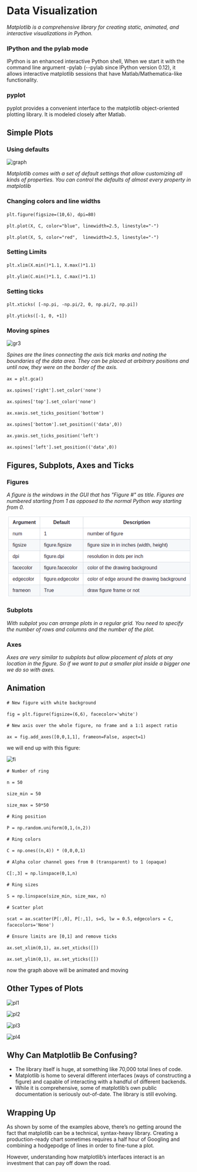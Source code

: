 # Data Visualization

*Matplotlib is a comprehensive library for creating static, animated, and interactive visualizations in Python.*

### IPython and the pylab mode

IPython is an enhanced interactive Python shell, When we start it with the command line argument -pylab (--pylab since IPython version 0.12), it allows interactive matplotlib sessions that have Matlab/Mathematica-like functionality.

### pyplot

pyplot provides a convenient interface to the matplotlib object-oriented plotting library. It is modeled closely after Matlab.

## Simple Plots

### Using defaults

![graph](https://github.com/rougier/matplotlib-tutorial/raw/master/figures/exercice_1.png)

*Matplotlib comes with a set of default settings that allow customizing all kinds of properties. You can control the defaults of almost every property in matplotlib*

### Changing colors and line widths

`plt.figure(figsize=(10,6), dpi=80)`

`plt.plot(X, C, color="blue", linewidth=2.5, linestyle="-")`

`plt.plot(X, S, color="red",  linewidth=2.5, linestyle="-")`

### Setting Limits

`plt.xlim(X.min()*1.1, X.max()*1.1)`

`plt.ylim(C.min()*1.1, C.max()*1.1)`

### Setting ticks

`plt.xticks( [-np.pi, -np.pi/2, 0, np.pi/2, np.pi])`

`plt.yticks([-1, 0, +1])`

### Moving spines

![gr3](https://github.com/rougier/matplotlib-tutorial/raw/master/figures/exercice_7.png)

*Spines are the lines connecting the axis tick marks and noting the boundaries of the data area. They can be placed at arbitrary positions and until now, they were on the border of the axis.*

`ax = plt.gca()`

`ax.spines['right'].set_color('none')`

`ax.spines['top'].set_color('none')`

`ax.xaxis.set_ticks_position('bottom')`

`ax.spines['bottom'].set_position(('data',0))`

`ax.yaxis.set_ticks_position('left')`

`ax.spines['left'].set_position(('data',0))`

## Figures, Subplots, Axes and Ticks

### Figures
*A figure is the windows in the GUI that has "Figure #" as title. Figures are numbered starting from 1 as opposed to the normal Python way starting from 0.*

![figures](figures.png)

### Subplots

*With subplot you can arrange plots in a regular grid. You need to specify the number of rows and columns and the number of the plot.*

### Axes 

*Axes are very similar to subplots but allow placement of plots at any location in the figure. So if we want to put a smaller plot inside a bigger one we do so with axes.*

## Animation



`# New figure with white background`

`fig = plt.figure(figsize=(6,6), facecolor='white')`

`# New axis over the whole figure, no frame and a 1:1 aspect ratio`

`ax = fig.add_axes([0,0,1,1], frameon=False, aspect=1)`

we will end up with this figure: 

![fi](https://github.com/rougier/matplotlib-tutorial/raw/master/figures/rain-static.png)


`# Number of ring`

`n = 50`

`size_min = 50`

`size_max = 50*50`

`# Ring position`

`P = np.random.uniform(0,1,(n,2))`

`# Ring colors`

`C = np.ones((n,4)) * (0,0,0,1)`

`# Alpha color channel goes from 0 (transparent) to 1 (opaque)`

`C[:,3] = np.linspace(0,1,n)`

`# Ring sizes`

`S = np.linspace(size_min, size_max, n)`

`# Scatter plot`

`scat = ax.scatter(P[:,0], P[:,1], s=S, lw = 0.5,`
                  `edgecolors = C, facecolors='None')`

`# Ensure limits are [0,1] and remove ticks`

`ax.set_xlim(0,1), ax.set_xticks([])`

`ax.set_ylim(0,1), ax.set_yticks([])`

now the graph above will be animated and moving

## Other Types of Plots

![pl1](https://github.com/rougier/matplotlib-tutorial/raw/master/figures/plot.png)

![pl2](https://github.com/rougier/matplotlib-tutorial/raw/master/figures/scatter.png)


![pl3](https://github.com/rougier/matplotlib-tutorial/raw/master/figures/contour.png)

![pl4](https://github.com/rougier/matplotlib-tutorial/raw/master/figures/pie.png)

## Why Can Matplotlib Be Confusing?

- The library itself is huge, at something like 70,000 total lines of code.
- Matplotlib is home to several different interfaces (ways of constructing a figure) and capable of interacting with a handful of different backends. 
- While it is comprehensive, some of matplotlib’s own public documentation is seriously out-of-date. The library is still evolving.

## Wrapping Up

As shown by some of the examples above, there’s no getting around the fact that matplotlib can be a technical, syntax-heavy library. Creating a production-ready chart sometimes requires a half hour of Googling and combining a hodgepodge of lines in order to fine-tune a plot.

However, understanding how matplotlib’s interfaces interact is an investment that can pay off down the road. 

